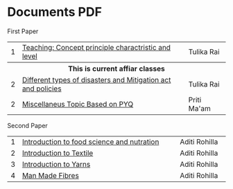 <html lang="en">
<head>
   <meta charset="utf-8">
   <meta name="viewport" content="width=device-width, initial-scale=1">
   <link href="https://cdn.jsdelivr.net/npm/bootstrap@5.3.3/dist/css/bootstrap.min.css" rel="stylesheet"
      integrity="sha384-QWTKZyjpPEjISv5WaRU9OFeRpok6YctnYmDr5pNlyT2bRjXh0JMhjY6hW+ALEwIH" crossorigin="anonymous">
</head>
<body>
   <h1>Documents PDF</h1>
   <div class="card">
      <div class="card-header">
        First Paper
      </div>
      <div class="card-body">
         <table class="table  table-sm table-striped">
            <tbody>
               <tr>
                  <td style="width:5%">1</td>
                  <td><a href="https://drive.google.com/file/d/1K7KVvHM47G8_wCiFd5VhyU1K4TLbVaVo/view?usp=sharing" target="_blank">Teaching: Concept principle charactristic and level</a></td>
                  <td>Tulika Rai</td>
               </tr>
               <tr>
                  <th  colspan="3">This is current affiar classes</th>
               </tr>
               <tr>
                  <td style="width:5%">2</td>
                  <td><a href="https://drive.google.com/file/d/1Fe8oQHHrz8g-_aJDbK9xu-wS2SeYZCaS/view?usp=sharing" target="_blank">Different types of disasters and Mitigation act and policies</a></td>
                  <td>Tulika Rai</td>
               </tr>
               <tr>
                  <td style="width:5%">2</td>
                  <td><a href="https://drive.google.com/file/d/1Fe8oQHHrz8g-_aJDbK9xu-wS2SeYZCaS/view?usp=sharing" target="_blank">Miscellaneus Topic Based on PYQ</a></td>
                  <td>Priti Ma'am</td>
               </tr>
            </tbody>
         </table>
      </div>
    </div>
    <div class="card mt-5">
      <div class="card-header">
        Second Paper
      </div>
      <div class="card-body">
         <table class="table  table-sm table-striped">
            <tbody>
               <tr>
                  <td style="width:5%">1</td>
                  <td><a href="https://drive.google.com/file/d/1NTRakJ6GJm-oW-k_IFZ2-GVY3USXXMRm/view?usp=sharing" target="_blank">Introduction to food science and nutration</a></td>
                  <td>Aditi Rohilla</td>
               </tr>
               <tr>
                  <td style="width:5%">2</td>
                  <td><a href="https://drive.google.com/file/d/1lAH-il6n50IPZMdKvkrQ-VmT3HpUdPP9/view?usp=sharing" target="_blank">Introduction to Textile</a></td>
                  <td>Aditi Rohilla</td>
               </tr>
               <tr>
                  <td style="width:5%">3</td>
                  <td><a href="https://drive.google.com/file/d/1HaWST9ugqsmnNutm39CiFMMEgIG65kyS/view?usp=sharing" target="_blank">Introduction to Yarns</a></td>
                  <td>Aditi Rohilla</td>
               </tr>
               <tr>
                  <td style="width:5%">4</td>
                  <td><a href="https://drive.google.com/file/d/1-qhikAg5BYQrwMoWueZYGC8uv5wEPpt9/view?usp=sharing" target="_blank">Man Made Fibres</a></td>
                  <td>Aditi Rohilla</td>
               </tr>
            </tbody>
         </table>
      </div>
    </div>
</body>
</html>
